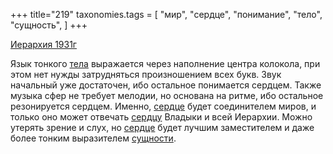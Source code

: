 +++
title="219"
taxonomies.tags = [
 "мир",
 "сердце",
 "понимание",
 "тело",
 "сущность",
]
+++

[Иерархия 1931г](/agni/1931)

Язык тонкого [тела](/tags/тело) выражается через наполнение центра колокола, при этом нет нужды затрудняться произношением всех букв. Звук начальный уже достаточен, ибо остальное понимается сердцем. Также музыка сфер не требует мелодии, но основана на ритме, ибо остальное резонируется сердцем. Именно, [сердце](/tags/сердце) будет соединителем миров, и только оно может отвечать [сердцу](/tags/сердце) Владыки и всей Иерархии. Можно утерять зрение и слух, но [сердце](/tags/сердце) будет лучшим заместителем и даже более тонким выразителем [сущности](/tags/сущность).   

